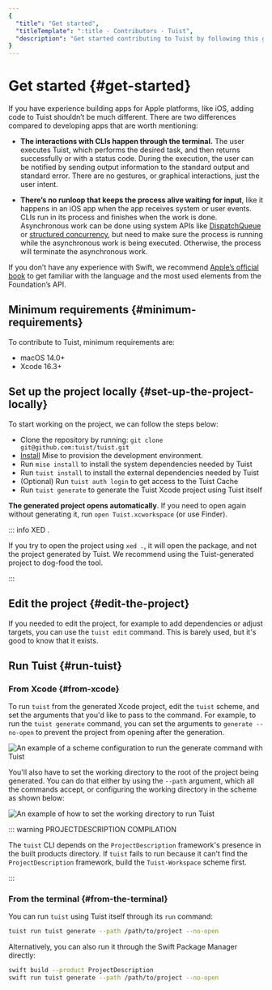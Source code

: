 ```yaml
---
{
  "title": "Get started",
  "titleTemplate": ":title · Contributors · Tuist",
  "description": "Get started contributing to Tuist by following this guide."
}
---
```

# Get started {#get-started}

If you have experience building apps for Apple platforms, like iOS, adding code
to Tuist shouldn’t be much different. There are two differences compared to
developing apps that are worth mentioning:

- **The interactions with CLIs happen through the terminal.** The user executes
  Tuist, which performs the desired task, and then returns successfully or with
  a status code. During the execution, the user can be notified by sending
  output information to the standard output and standard error. There are no
  gestures, or graphical interactions, just the user intent.

- **There’s no runloop that keeps the process alive waiting for input**, like it
  happens in an iOS app when the app receives system or user events. CLIs run in
  its process and finishes when the work is done. Asynchronous work can be done
  using system APIs like
  [DispatchQueue](https://developer.apple.com/documentation/dispatch/dispatchqueue)
  or [structured
  concurrency](https://developer.apple.com/tutorials/app-dev-training/managing-structured-concurrency),
  but need to make sure the process is running while the asynchronous work is
  being executed. Otherwise, the process will terminate the asynchronous work.

If you don’t have any experience with Swift, we recommend [Apple’s official
book](https://docs.swift.org/swift-book/) to get familiar with the language and
the most used elements from the Foundation’s API.

## Minimum requirements {#minimum-requirements}

To contribute to Tuist, minimum requirements are:

- macOS 14.0+
- Xcode 16.3+

## Set up the project locally {#set-up-the-project-locally}

To start working on the project, we can follow the steps below:

- Clone the repository by running: `git clone git@github.com:tuist/tuist.git`
- [Install](https://mise.jdx.dev/getting-started.html) Mise to provision the
  development environment.
- Run `mise install` to install the system dependencies needed by Tuist
- Run `tuist install` to install the external dependencies needed by Tuist
- (Optional) Run `tuist auth login` to get access to the
  <LocalizedLink href="/guides/features/cache">Tuist Cache</LocalizedLink>
- Run `tuist generate` to generate the Tuist Xcode project using Tuist itself

**The generated project opens automatically**. If you need to open again without
generating it, run `open Tuist.xcworkspace` (or use Finder).

::: info XED .
<!-- -->
If you try to open the project using `xed .`, it will open the package, and not
the project generated by Tuist. We recommend using the Tuist-generated project
to dog-food the tool.
<!-- -->
:::

## Edit the project {#edit-the-project}

If you needed to edit the project, for example to add dependencies or adjust
targets, you can use the
<LocalizedLink href="/guides/features/projects/editing">`tuist edit`
command</LocalizedLink>. This is barely used, but it's good to know that it
exists.

## Run Tuist {#run-tuist}

### From Xcode {#from-xcode}

To run `tuist` from the generated Xcode project, edit the `tuist` scheme, and
set the arguments that you'd like to pass to the command. For example, to run
the `tuist generate` command, you can set the arguments to `generate --no-open`
to prevent the project from opening after the generation.

![An example of a scheme configuration to run the generate command with
Tuist](/images/contributors/scheme-arguments.png)

You'll also have to set the working directory to the root of the project being
generated. You can do that either by using the `--path` argument, which all the
commands accept, or configuring the working directory in the scheme as shown
below:


![An example of how to set the working directory to run
Tuist](/images/contributors/scheme-working-directory.png)

::: warning PROJECTDESCRIPTION COMPILATION
<!-- -->
The `tuist` CLI depends on the `ProjectDescription` framework's presence in the
built products directory. If `tuist` fails to run because it can't find the
`ProjectDescription` framework, build the `Tuist-Workspace` scheme first.
<!-- -->
:::

### From the terminal {#from-the-terminal}

You can run `tuist` using Tuist itself through its `run` command:

```bash
tuist run tuist generate --path /path/to/project --no-open
```

Alternatively, you can also run it through the Swift Package Manager directly:

```bash
swift build --product ProjectDescription
swift run tuist generate --path /path/to/project --no-open
```
